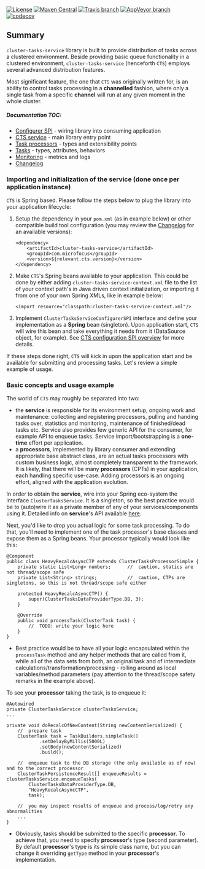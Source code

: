[![License](https://img.shields.io/badge/License-Apache%202.0-blue.svg)](https://opensource.org/licenses/Apache-2.0)
[![Maven Central](https://img.shields.io/maven-central/v/com.microfocus/cluster-tasks-service.svg?label=Maven%20Central)](https://search.maven.org/search?q=g:%22com.microfocus%22%20AND%20a:%22cluster-tasks-service%22)
[![Travis branch](https://img.shields.io/travis/MicroFocus/cluster-tasks-service/master.svg?logo=travis)](https://travis-ci.org/MicroFocus/cluster-tasks-service/branches)
[![AppVeyor branch](https://img.shields.io/appveyor/ci/gullerya/cluster-tasks-service/master.svg?logo=appveyor)](https://ci.appveyor.com/project/gullerya/cluster-tasks-service/branch/master)
[![codecov](https://codecov.io/gh/MicroFocus/cluster-tasks-service/branch/master/graph/badge.svg)](https://codecov.io/gh/MicroFocus/cluster-tasks-service)

## Summary

`cluster-tasks-service` library is built to provide distribution of tasks across a clustered environment.
Beside providing basic queue functionality in a clustered environment, `cluster-tasks-service` (henceforth `CTS`) employs several advanced distribution features.

Most significant feature, the one that `CTS` was originally written for, is an ability to control tasks processing in a __channelled__ fashion, where only a single task from a specific __channel__ will run at any given moment in the whole cluster.

##### Documentation TOC:
- [Configurer SPI](docs/cts-configurer-spi.md) - wiring library into consuming application
- [CTS service](docs/cts-service-api.md) - main library entry point
- [Task processors](docs/cts-task-processors.md) - types and extensibility points
- [Tasks](docs/cts-tasks-overview.md) - types, attributes, behaviors
- [Monitoring](docs/monitoring.md) - metrics and logs
- [Changelog](docs/changelog.md) 

### Importing and initialization of the service (done once per application instance)

`CTS` is Spring based. Please follow the steps below to plug the library into your application lifecycle:

1. Setup the dependency in your `pom.xml` (as in example below) or other compatible build tool configuration (you may review the [Changelog](docs/changelog.md) for an available versions):
    ```
    <dependency>
        <artifactId>cluster-tasks-service</artifactId>
        <groupId>com.microfocus</groupId>
        <version>${relevant.cts.version}</version>
    </dependency>
    ```

2. Make `CTS`'s Spring beans available to your application. This could be done by either adding `cluster-tasks-service-context.xml` file to the list of your context path's in Java driven context initialization, or importing it from one of your own Spring XMLs, like in example below:
    ```
    <import resource="classpath:cluster-tasks-service-context.xml"/>
    ```

3. Implement `ClusterTasksServiceConfigurerSPI` interface and define your implementation as a __Spring__ bean (singleton).
Upon application start, `CTS` will wire this bean and take everything it needs from it (DataSource object, for example).
See [CTS configuration SPI overview](docs/cts-configurer-spi.md) for more details.
  
If these steps done right, `CTS` will kick in upon the application start and be available for submitting and processing tasks.
Let's review a simple example of usage.

### Basic concepts and usage example

The world of `CTS` may roughly be separated into two:
- the __service__ is responsible for its environment setup, ongoing work and maintenance: collecting and registering processors, pulling and handing tasks over, statistics and monitoring, maintenance of finished/dead tasks etc.
 Service also provides few generic API for the consumer, for example API to enqueue tasks.
 Service import/bootstrapping is a __one-time__ effort per application.
- a __processors__, implemented by library consumer and extending appropriate base abstract class, are an actual tasks processors with custom business logic, almost completely transparent to the framework.
 It is likely, that there will be many __processors__ (CPTs) in your application, each handling specific use-case.
 Adding processors is an ongoing effort, aligned with the application evolution.

In order to obtain the __service__, wire into your Spring eco-system the interface `ClusterTasksService`. It is a singleton, so the best practice would be to (auto)wire it as a private member of any of your services/components using it.
Detailed info on __service__'s API available [here](docs/cts-service-api.md).

Next, you'd like to drop you actual logic for some task processing. To do that, you'll need to implement one of the task processor's base classes and expose them as a Spring beans.
Your processor typically would look like this:

```
@Component
public class HeavyRecalcAsyncCTP extends ClusterTasksProcessorSimple {
	private static List<Long> numbers;      //  caution, statics are not thread/scope safe
	private List<String> strings;           //  caution, CTPs are singletons, so this is not thread/scope safe either

	protected HeavyRecalcAsyncCTP() {
		super(ClusterTasksDataProviderType.DB, 3);
	}

	@Override
	public void processTask(ClusterTask task) {
		//  TODO: write your logic here
	}
}
```

<sup><sub>
- Best practice would be to have all your logic encapsulated within the `processTask` method and any helper methods that are called from it, while all of the data sets from both, an original task and of intermediate calculations/transformation/processing - rolling around as local variables/method parameters (pay attention to the thread/scope safety remarks in the example above).
</sub></sup>


To see your __processor__ taking the task, is to enqueue it:

```
@Autowired
private ClusterTasksService clusterTasksService;
...

private void doRecalcOfNewContent(String newContentSerialized) {
	//  prepare task
	ClusterTask task = TaskBuilders.simpleTask()
			.setDelayByMillis(5000L)
			.setBody(newContentSerialized)
			.build();

	//  enqueue task to the DB storage (the only available as of now) and to the correct processor
	ClusterTaskPersistenceResult[] enqueueResults = clusterTasksService.enqueueTasks(
		ClusterTasksDataProviderType.DB,
		"HeavyRecalcAsyncCTP",
		task);

	//  you may inspect results of enqueue and process/log/retry any abnormalities
	...
}
```

<sup><sub>
- Obviously, tasks should be submitted to the specific __processor__. To achieve that, you need to specify __processor__'s type (second parameter). By default __processor__'s type is its simple class name, but you can change it overriding `getType` method in your __processor__'s implementation.
</sub></sup>
